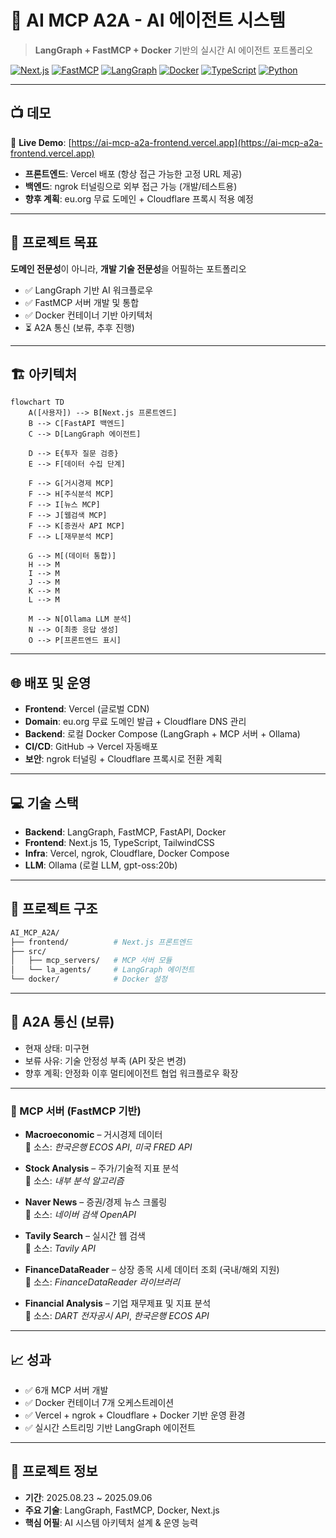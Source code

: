 # 🤖 AI MCP A2A - AI 에이전트 시스템

> **LangGraph + FastMCP + Docker** 기반의 실시간 AI 에이전트 포트폴리오

[![Next.js](https://img.shields.io/badge/Next.js-15-black)](https://nextjs.org/)
[![FastMCP](https://img.shields.io/badge/FastMCP-2.11.3-blue)](https://github.com/jlowin/fastmcp)
[![LangGraph](https://img.shields.io/badge/LangGraph-0.6.2-green)](https://langchain-ai.github.io/langgraph/)
[![Docker](https://img.shields.io/badge/Docker-Compose-blue)](https://www.docker.com/)
[![TypeScript](https://img.shields.io/badge/TypeScript-5.0-blue)](https://www.typescriptlang.org/)
[![Python](https://img.shields.io/badge/Python-3.12-yellow)](https://www.python.org/)

---

## 📺 데모

🔗 **Live Demo**: [https://ai-mcp-a2a-frontend.vercel.app](https://ai-mcp-a2a-frontend.vercel.app)

- **프론트엔드**: Vercel 배포 (항상 접근 가능한 고정 URL 제공)
- **백엔드**: ngrok 터널링으로 외부 접근 가능 (개발/테스트용)
- **향후 계획**: eu.org 무료 도메인 + Cloudflare 프록시 적용 예정

---

## 🎯 프로젝트 목표

**도메인 전문성**이 아니라, **개발 기술 전문성**을 어필하는 포트폴리오

- ✅ LangGraph 기반 AI 워크플로우
- ✅ FastMCP 서버 개발 및 통합
- ✅ Docker 컨테이너 기반 아키텍처
- ⏳ A2A 통신 (보류, 추후 진행)

---

## 🏗️ 아키텍처

```mermaid
flowchart TD
    A([사용자]) --> B[Next.js 프론트엔드]
    B --> C[FastAPI 백엔드]
    C --> D[LangGraph 에이전트]

    D --> E{투자 질문 검증}
    E --> F[데이터 수집 단계]

    F --> G[거시경제 MCP]
    F --> H[주식분석 MCP]
    F --> I[뉴스 MCP]
    F --> J[웹검색 MCP]
    F --> K[증권사 API MCP]
    F --> L[재무분석 MCP]

    G --> M[(데이터 통합)]
    H --> M
    I --> M
    J --> M
    K --> M
    L --> M

    M --> N[Ollama LLM 분석]
    N --> O[최종 응답 생성]
    O --> P[프론트엔드 표시]
```

---

## 🌐 배포 및 운영

- **Frontend**: Vercel (글로벌 CDN)
- **Domain**: eu.org 무료 도메인 발급 + Cloudflare DNS 관리
- **Backend**: 로컬 Docker Compose (LangGraph + MCP 서버 + Ollama)
- **CI/CD**: GitHub → Vercel 자동배포
- **보안**: ngrok 터널링 + Cloudflare 프록시로 전환 계획

---

## 💻 기술 스택

- **Backend**: LangGraph, FastMCP, FastAPI, Docker
- **Frontend**: Next.js 15, TypeScript, TailwindCSS
- **Infra**: Vercel, ngrok, Cloudflare, Docker Compose
- **LLM**: Ollama (로컬 LLM, gpt-oss:20b)

---

## 📂 프로젝트 구조

```bash
AI_MCP_A2A/
├── frontend/          # Next.js 프론트엔드
├── src/
│   ├── mcp_servers/   # MCP 서버 모듈
│   └── la_agents/     # LangGraph 에이전트
└── docker/            # Docker 설정
```

---

## 🚧 A2A 통신 (보류)

- 현재 상태: 미구현
- 보류 사유: 기술 안정성 부족 (API 잦은 변경)
- 향후 계획: 안정화 이후 멀티에이전트 협업 워크플로우 확장

---

### 📡 MCP 서버 (FastMCP 기반)

- **Macroeconomic** – 거시경제 데이터  
  🔗 소스: _한국은행 ECOS API_, _미국 FRED API_

- **Stock Analysis** – 주가/기술적 지표 분석  
  🔗 소스: _내부 분석 알고리즘_

- **Naver News** – 증권/경제 뉴스 크롤링  
  🔗 소스: _네이버 검색 OpenAPI_

- **Tavily Search** – 실시간 웹 검색  
  🔗 소스: _Tavily API_

- **FinanceDataReader** – 상장 종목 시세 데이터 조회 (국내/해외 지원)  
  🔗 소스: _FinanceDataReader 라이브러리_

- **Financial Analysis** – 기업 재무제표 및 지표 분석  
  🔗 소스: _DART 전자공시 API_, _한국은행 ECOS API_

---

## 📈 성과

- ✅ 6개 MCP 서버 개발
- ✅ Docker 컨테이너 7개 오케스트레이션
- ✅ Vercel + ngrok + Cloudflare + Docker 기반 운영 환경
- ✅ 실시간 스트리밍 기반 LangGraph 에이전트

---

## 🤝 프로젝트 정보

- **기간**: 2025.08.23 \~ 2025.09.06
- **주요 기술**: LangGraph, FastMCP, Docker, Next.js
- **핵심 어필**: AI 시스템 아키텍처 설계 & 운영 능력
